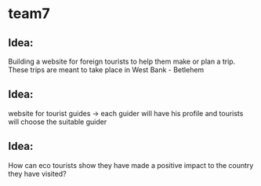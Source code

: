 # team7

## Idea:
Building a website for foreign tourists to help them make or plan a trip. 
These trips are meant to take place in West Bank - Betlehem

## Idea:
website for tourist guides -> each guider will have his profile and tourists will choose the suitable guider

## Idea:
How can eco tourists show they have made a positive impact to the country they have visited?
